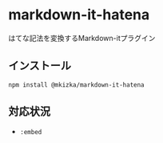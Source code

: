 # markdown-it-hatena
はてな記法を変換するMarkdown-itプラグイン

## インストール
```
npm install @mkizka/markdown-it-hatena
```

## 対応状況
- `:embed`
